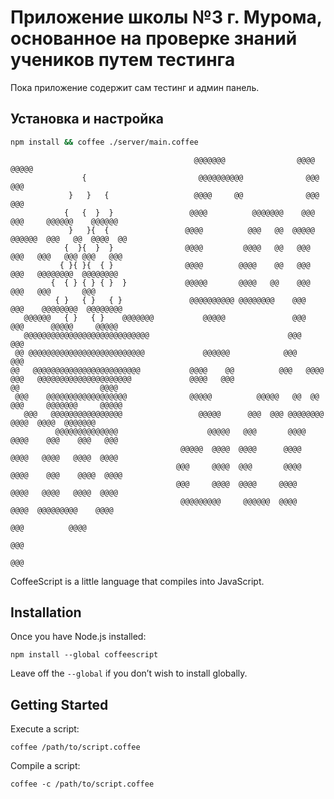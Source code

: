 # Приложение школы №3 г. Мурома, основанное на проверке знаний учеников путем тестинга
Пока приложение содержит сам тестинг и админ панель.

Установка и настройка
---------------------
```bash
npm install && coffee ./server/main.coffee
```
                                             @@@@@@@                @@@@  @@@@@
                    {                         @@@@@@@@@@              @@@   @@@
                 }   }   {                   @@@@     @@              @@@   @@@
                {   {  }  }                 @@@@          @@@@@@@    @@@   @@@     @@@@@@    @@@@@@
                 }   }{  {                 @@@@          @@@   @@  @@@@@  @@@@@@  @@@   @@  @@@@  @@
                {  }{  }  }                @@@@         @@@@   @@   @@@    @@@   @@@   @@@ @@@   @@@
               { }{ }{  { }                @@@@        @@@@    @@   @@@    @@@   @@@@@@@@  @@@@@@@@
             {  { } { } { }  }             @@@@@       @@@@   @@    @@@    @@@   @@@       @@@
              { }   { }   { }               @@@@@@@@@@ @@@@@@@@    @@@    @@@    @@@@@@@@  @@@@@@@@
       @@@@@@   { }   { }    @@@@@@@           @@@@@               @@@    @@@      @@@@@     @@@@@
       @@@@@@@@@@@@@@@@@@@@@@@@@@@@                               @@@    @@@
     @@ @@@@@@@@@@@@@@@@@@@@@@@@@@             @@@@@@            @@@    @@@
    @@   @@@@@@@@@@@@@@@@@@@@@@@@           @@@@    @@          @@@   @@@@
    @@@   @@@@@@@@@@@@@@@@@@@@@             @@@@   @@@                       @@                  @@@@
     @@@    @@@@@@@@@@@@@@@@@@              @@@@@          @@@@@   @@  @@   @@@     @@@@@@@     @@@@@
       @@@   @@@@@@@@@@@@@@@@                 @@@@@      @@@  @@@ @@@@@@@@         @@@@  @@@@  @@@@@@@
              @@@@@@@@@@@@@@                    @@@@@   @@@       @@@@     @@@@    @@@    @@@   @@@
                                          @@@@@  @@@@  @@@@      @@@@      @@@@   @@@@   @@@@  @@@@
                                         @@@     @@@@  @@@       @@@@     @@@@    @@@    @@@@  @@@@
                                         @@@     @@@@  @@@@     @@@@      @@@@   @@@@   @@@@  @@@@
                                          @@@@@@@@@     @@@@@@  @@@@       @@@@  @@@@@@@@@    @@@@
                                                                                 @@@          @@@@
                                                                                @@@
                                                                                @@@

CoffeeScript is a little language that compiles into JavaScript.

## Installation

Once you have Node.js installed:

```shell
npm install --global coffeescript
```

Leave off the `--global` if you don’t wish to install globally.

## Getting Started

Execute a script:

```shell
coffee /path/to/script.coffee
```

Compile a script:

```shell
coffee -c /path/to/script.coffee
```
